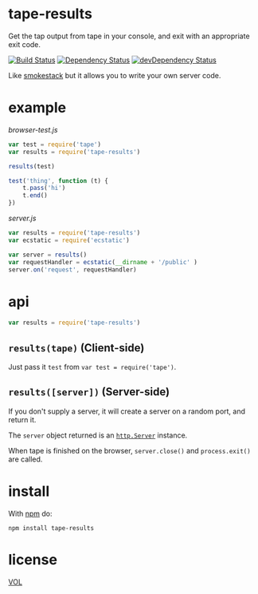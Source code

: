 tape-results
=========

Get the tap output from tape in your console, and exit with an appropriate exit code.

[![Build Status](https://travis-ci.org/ArtskydJ/tape-results.svg)](https://travis-ci.org/ArtskydJ/tape-results)
[![Dependency Status](https://david-dm.org/artskydj/tape-results.svg)](https://david-dm.org/artskydj/tape-results)
[![devDependency Status](https://david-dm.org/artskydj/tape-results/dev-status.svg)](https://david-dm.org/artskydj/tape-results#info=devDependencies)

Like [smokestack](https://github.com/hughsk/smokestack) but it allows you to write your own server code.

# example

*browser-test.js*
```js
var test = require('tape')
var results = require('tape-results')

results(test)

test('thing', function (t) {
	t.pass('hi')
	t.end()
})
```

*server.js*
```js
var results = require('tape-results')
var ecstatic = require('ecstatic')

var server = results()
var requestHandler = ecstatic(__dirname + '/public' )
server.on('request', requestHandler)
```

# api

```js
var results = require('tape-results')
```

## `results(tape)` (Client-side)

Just pass it `test` from `var test = require('tape')`.

## `results([server])` (Server-side)

If you don't supply a server, it will create a server on a random port, and return it.

The `server` object returned is an [`http.Server`](https://nodejs.org/api/http.html#http_class_http_server) instance.

When tape is finished on the browser, `server.close()` and `process.exit()` are called.

# install

With [npm](http://nodejs.org/download) do:

	npm install tape-results

# license

[VOL](http://veryopenlicense.com)
